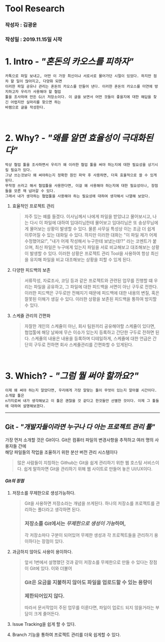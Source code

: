 # Tool Research

### 작성자 : 김광운
### 작성일 : 2019.11.15일 시작



# 1. Intro - <i>"혼돈의 카오스를 피하자"</i>


	카톡으로 파일 보내고, 어떤 이 가장 최신이냐 서로서로 물어가던 시절이 있었다. 하지만 점차 할 일이 많아지고, 다양화 되면
    이러한 파일 공유나 관리는 혼돈의 카오스를 만들어 낸다. 이러한 혼돈의 카오스를 미연에 방지하고자 우리가 사용해야 할 협업 
    툴을 조사하여 만든 Git 저장소이다. 이 글을 보면서 어떤 것들이 좋을지에 대한 해답을 찾긴 어렵지만 실마리를 찾으면 하는
    바램으로 글을 작성한다.
    

</br>


# 2. Why? - <i>"왜를 알면 효율성이 극대화된다"</i>


	막상 협업 툴을 조사하면서 우리가 왜 이러한 협업 툴을 써야 하는지에 대한 필요성을 상기시킬 필요가 있다. 
    그냥 쓰는것보다 왜 써야하는지 정확한 원인 파악 후 사용하면, 더욱 효율적으로 쓸 수 있게된다.
    무작정 쓰라고 해서 협업툴을 사용한다면, 이걸 왜 사용해야 하는지에 대한 필요성이나, 장점들을 모른 채 넘어갈 수 있다.
    그래서 내가 생각하는 협업툴을 사용해야 하는 필요성에 대하여 생각해서 나열해 보았다.


1. 효율적인 프로젝트 관리
    >자주 있는 예를 들겠다. 이사님께서 나에게 파일을 받았냐고 물어보시고, 나는 다시
    이 파일에 대하여 임대리님한테 물어보고 임대리님은 또 송상무님에게 물어보는 
    상황이 발생할 수 있다. 물론 사무실 특성상 이는 조금 더 쉽게 이루어질 수 있는 대화일 수 있다.
    하지만 이러한 대화는 "이 파일 제가 어제 수정했어요!", "내가 어제 작성해서 누구한테 보냈는데!?"
    라는 코멘트가 붙으며, 최신 파일은 누구에게 있는지 파일을 서로 비교해보고 대조해보는 상황이 발생할 수 있다.
    이러한 상황은 프로젝트 관리 Tool을 사용하여 항상 최신을 유지해 파일을 비교 대조해보는 상황을 피할 수 있게 된다.

2. 다양한 피드백의 보존
    >서류작성, 자료조사, 코딩 등과 같은 프로젝트와 관련된 업무를 진행할 떄 우리는 파일을 공유하고,
    그 파일에 대한 피드백을 서면이 아닌 구두로 전한다. 이러한 피드백은 구두로만 전해지기 때문에
    피드백에 대한 내용의 변질, 혹은 잘못된 이해가 생길 수 있다. 이러한 상황을 보존된 피드백을
    통하여 방지할 수 있다.


3. 스케쥴 관리의 간편화
    >자잘한 개인의 스케쥴이 아닌, 회사 팀원끼리 공유해야할 스케쥴이 있다면,
    협업툴에 해당 날짜에 무슨 이슈가 있는지 등록하고 간단한 구두로 전하면 된다.
    스케쥴의 내용은 내용을 등록하며 디테일하게, 스케쥴에 대한 언급은 간단히 구두로 전하면
    회사 스케쥴관리를 간편화할 수 있게된다.

</br>

# 3. Which? - <i>"그럼 뭘 써야 할까요?"</i>


	이제 왜 써야 하는지 알았다면, 우리에게 가장 알맞는 툴이 무엇이 있는지 알아볼 시간이다. 소개할 툴은
    n가지로써 내가 생각해보고 이 툴은 괜찮을 것 같다고 한것들만 선별한 것이다. 이제 그 툴들에 대하여 설명해보겠다.

*****

## Git - <i>"개발자들이라면 누구나 다 아는 프로젝트 관리 툴" </i>
가장 먼저 소개할 것은 Git이다. Git은 컴퓨터 파일의 변경사항을 추적하고 여러 명의 사용자들 간에</br>해당 파일들의 작업을 조율하기 위한 분산 버전 관리 시스템이다
>많은 사람들이 지칭하는 Github는 Git을 쉽게 관리하기 위한 웹 호스팅 서비스이다.
>쉽게 말하자면 Git을 관리하기 위해 웹 사이트로 만들어 놓은 UI/UX이다.

#### <i>Git의 장점</i>

1. 저장소를 무제한으로 생성가능하다.

	> Git을 사용하면 저장소라는 개념을 쓰게된다. 하나의 저장소를 프로젝트를 관리하는 폴더라고 생각하면 된다.
	> <h3>저장소를 Git에서는 <i>무제한으로 생성이 가능</i>하며,</h3> 각 저장소마다 구분이 되어있어 무제한 생성과
	> 각 프로젝트들을 관리하기 용이하다는 장점이 있다.

2. 과금하지 않아도 사용이 용이하다.

	> 앞서 1번에서 설명했던 것과 같이 저장소를 무제한으로 만들 수 있다는 장점이 Git에 있다. 이와 더불어
	> <h3>Git은 요금을 지불하지 않아도 파일을 업로드할 수 있는 용량이</br></br> 제한되어있지 않다.</h3>
	> 따라서 문서작업이 주된 업무를 이룬다면, 파일이 업로드 되지 않을거라는 부담이 크게 줄어든다.

3. Issue Tracking을 쉽게 할 수 있다.

4. Branch 기능을 통하여 프로젝트 관리를 더욱 쉽게할 수 있다.
